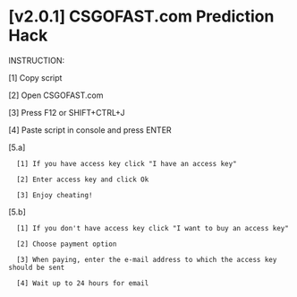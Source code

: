 # [v2.0.1] CSGOFAST.com Prediction Hack

INSTRUCTION:

[1] Copy script

[2] Open CSGOFAST.com

[3] Press F12 or SHIFT+CTRL+J

[4] Paste script in console and press ENTER

[5.a]

      [1] If you have access key click "I have an access key"
      
      [2] Enter access key and click Ok
      
      [3] Enjoy cheating!
      
[5.b]
   
      [1] If you don't have access key click "I want to buy an access key"
      
      [2] Choose payment option
      
      [3] When paying, enter the e-mail address to which the access key should be sent
      
      [4] Wait up to 24 hours for email
